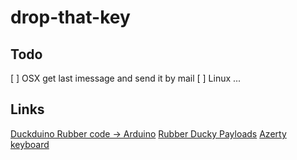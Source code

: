 # drop-that-key

## Todo
[ ] OSX get last imessage and send it by mail
[ ] Linux ...

## Links

[Duckduino Rubber code -> Arduino](https://nurrl.github.io/Duckuino/)
[Rubber Ducky Payloads](https://github.com/hak5darren/USB-Rubber-Ducky/wiki/Payloads)
[Azerty keyboard](http://www.zem.fr/utiliser-mouse-keyboard-azerty-arduino-pro-micro-teensy/)
